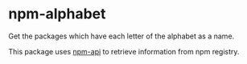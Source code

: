 # npm-alphabet
Get the packages which have each letter of the alphabet as a name.

This package uses [npm-api](https://github.com/doowb/npm-api) to retrieve information from npm registry.